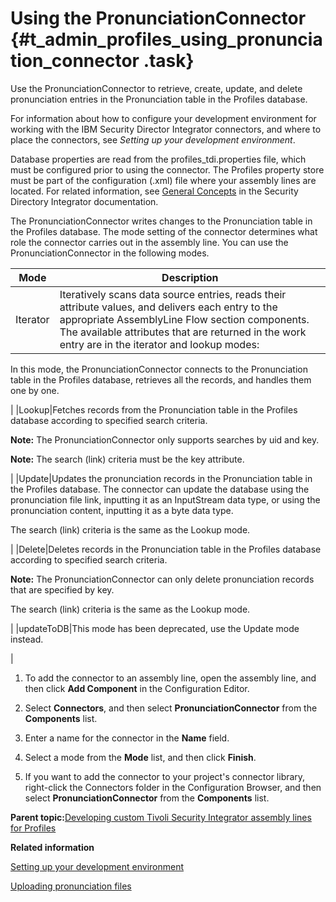 # Using the PronunciationConnector {#t_admin_profiles_using_pronunciation_connector .task}

Use the PronunciationConnector to retrieve, create, update, and delete pronunciation entries in the Pronunciation table in the Profiles database.

For information about how to configure your development environment for working with the IBM Security Director Integrator connectors, and where to place the connectors, see *Setting up your development environment*.

Database properties are read from the profiles\_tdi.properties file, which must be configured prior to using the connector. The Profiles property store must be part of the configuration \(.xml\) file where your assembly lines are located. For related information, see [General Concepts](https://www.ibm.com/docs/sdi/7.2.0?topic=configuring-general-concepts) in the Security Directory Integrator documentation.

The PronunciationConnector writes changes to the Pronunciation table in the Profiles database. The mode setting of the connector determines what role the connector carries out in the assembly line. You can use the PronunciationConnector in the following modes.

|Mode|Description|
|----|-----------|
|Iterator|Iteratively scans data source entries, reads their attribute values, and delivers each entry to the appropriate AssemblyLine Flow section components. The available attributes that are returned in the work entry are in the iterator and lookup modes:

In this mode, the PronunciationConnector connects to the Pronunciation table in the Profiles database, retrieves all the records, and handles them one by one.

|
|Lookup|Fetches records from the Pronunciation table in the Profiles database according to specified search criteria.

**Note:** The PronunciationConnector only supports searches by uid and key.

**Note:** The search \(link\) criteria must be the key attribute.

|
|Update|Updates the pronunciation records in the Pronunciation table in the Profiles database. The connector can update the database using the pronunciation file link, inputting it as an InputStream data type, or using the pronunciation content, inputting it as a byte data type.

The search \(link\) criteria is the same as the Lookup mode.

|
|Delete|Deletes records in the Pronunciation table in the Profiles database according to specified search criteria.

**Note:** The PronunciationConnector can only delete pronunciation records that are specified by key.

The search \(link\) criteria is the same as the Lookup mode.

|
|updateToDB|This mode has been deprecated, use the Update mode instead.

|

1.  To add the connector to an assembly line, open the assembly line, and then click **Add Component** in the Configuration Editor.

2.  Select **Connectors**, and then select **PronunciationConnector** from the **Components** list.

3.  Enter a name for the connector in the **Name** field.

4.  Select a mode from the **Mode** list, and then click **Finish**.

5.  If you want to add the connector to your project's connector library, right-click the Connectors folder in the Configuration Browser, and then select **PronunciationConnector** from the **Components** list.


**Parent topic:**[Developing custom Tivoli Security Integrator assembly lines for Profiles](../admin/c_admin_profiles_develop_custom_tdi_scripts.md)

**Related information**  


[Setting up your development environment](../admin/t_admin_profiles_config_tdi_dev_environment.md)

[Uploading pronunciation files](../admin/t_admin_profiles_import_pronunciation.md)

